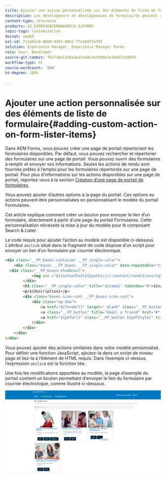 ```yaml
---
title: Ajouter une action personnalisée sur des éléments de liste de formulaire
description: Les développeurs et développeuses de formulaires peuvent ajouter d’autres actions à la liste des formulaires sur la page du portail Formulaires. Par défaut, la liste des formulaires vous permet d’accéder au formulaire, de le remplir et de l’envoyer.
content-type: reference
products: SG_EXPERIENCEMANAGER/6.5/FORMS
topic-tags: customization
docset: aem65
exl-id: 7c2a91c8-9b68-4491-88e2-f7ea68f5a79f
solution: Experience Manager, Experience Manager Forms
role: User, Developer
source-git-commit: f6771bd1338a4e27a48c3efd39efe18e57cb98f9
workflow-type: ht
source-wordcount: '264'
ht-degree: 100%

---
```


# Ajouter une action personnalisée sur des éléments de liste de formulaire{#adding-custom-action-on-form-lister-items}

Dans AEM Forms, vous pouvez créer une page de portail répertoriant les formulaires disponibles. Par défaut, vous pouvez rechercher et répertorier des formulaires sur une page de portail. Vous pouvez ouvrir des formulaires à remplir et envoyer vos informations. Seules les actions de rendu sont fournies prêtes à l’emploi pour les formulaires répertoriés sur une page de portail. Pour plus d’informations sur les actions disponibles sur une page de portail, reportez-vous à la section [Création d’une page de portail de formulaires](../../forms/using/creating-form-portal-page.md). 

Vous pouvez ajouter d’autres options à la page du portail. Ces options ou actions peuvent être personnalisées en personnalisant le modèle du portail Formulaires.

Cet article explique comment créer un bouton pour envoyer le lien d’un formulaire, directement à partir d’une page du portail Formulaires. Cette personnalisation nécessite la mise à jour du modèle pour le composant Search &amp; Lister.

Le code requis pour ajouter l’action au modèle est disponible ci-dessous. L’attribut `onclick` situé dans le fragment de code dispose d’un script pour envoyer un lien d’un formulaire par courrier électronique.

```html
<div class="__FP_boxes-container __FP_single-color">
    <div class="boxes __FP_boxes __FP_single-color" data-repeatable="true">
  <div class="__FP_boxes-thumbnail">
            <img src ="${contextPath}${path}/jcr:content/renditions/cq5dam.thumbnail.319.319.png">
        </div>
        <h3 class="__FP_single-color" title="${name}" tabindex="0">${name}</h3>
        <p>${description}</p>
        <div class="boxes-icon-cont __FP_boxes-icon-cont">
            <div class="op-dow">
                <a href="${formUrl}" target="_blank" class="__FP_button ${htmlStyle}" title="${config-htmlLinkText}">Apply</a>
                <a class="__FP_button" title="Email a friend" href="#" onclick="javascript:window.location=&apos;mailto:?subject=Interesting information&body=I thought you might find {name} form helpful :  &apos;+window.location.protocol+window.location.host+&apos;${formUrl}&apos; ;">Email</a>
                <a href="${pdfUrl}" class="__FP_button ${pdfStyle}" title="${config-pdfLinkText}">Download</a>
            </div>
        </div>
    </div>
</div>
```

Vous pouvez ajouter des actions similaires dans votre modèle personnalisé. Pour définir une fonction JavaScript, ajoutez-la dans un script de niveau page et liez-la à l’élément de HTML requis. Dans l’exemple ci-dessus, l’expression `onclick` est la fonction liée.

Une fois les modifications apportées au modèle, la page d’exemple du portail contient un bouton permettant d’envoyer le lien du formulaire par courrier électronique, comme illustré ci-dessous.

![email](assets/email.png)
